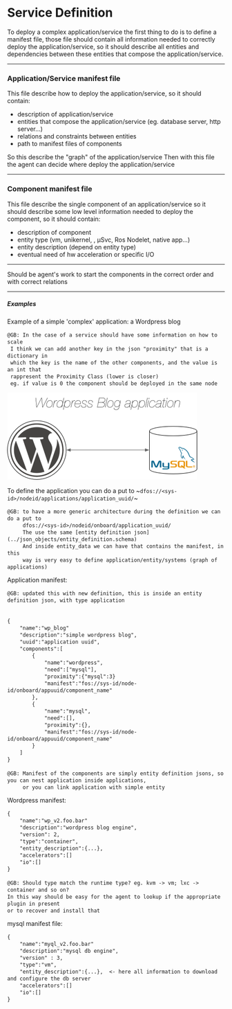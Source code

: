 # Service Definition

To deploy a complex application/service the first thing to do is to define a manifest file,
those file should contain all information needed to correctly deploy the application/service,
so it should describe all entities and dependencies between these entities that compose the application/service.

---

### Application/Service manifest file

This file describe how to deploy the application/service, so it should contain:

- description of application/service
- entities that compose the application/service (eg. database server, http server...)
- relations and constraints between entities
- path to manifest files of components


So this describe the "graph" of the application/service
Then with this file the agent can decide where deploy the application/service

---

### Component manifest file

This file describe the single component of an application/service so it should describe
some low level information needed to deploy the component, so it should contain:

- description of component
- entity type (vm, unikernel, , µSvc, Ros Nodelet, native app...)
- entity description (depend on entity type)
- eventual need of hw acceleration or specific I/O

---

Should be agent's work to start the components in the correct order and with correct relations


---

##### Examples

Example of a simple 'complex' application: a Wordpress blog

    @GB: In the case of a service should have some information on how to scale
     I think we can add another key in the json "proximity" that is a dictionary in
     which the key is the name of the other components, and the value is an int that 
     rappresent the Proximity Class (lower is closer)
     eg. if value is 0 the component should be deployed in the same node
     

![graph](../img/example_service.png)



To define the application you can do a put to ~`dfos://<sys-id>/nodeid/applications/application_uuid/`~


    @GB: to have a more generic architecture during the definition we can do a put to
         dfos://<sys-id>/nodeid/onboard/application_uuid/
         The use the same [entity definition json](../json_objects/entity_definition.schema)
         And inside entity_data we can have that contains the manifest, in this
         way is very easy to define application/entity/systems (graph of applications)

 
Application manifest:

    @GB: updated this with new definition, this is inside an entity definition json, with type application
    

    {
        "name":"wp_blog"
        "description":"simple wordpress blog",
        "uuid":"application uuid",
        "components":[
            {
                "name":"wordpress",
                "need":["mysql"],
                "proximity":{"mysql":3}
                "manifest":"fos://sys-id/node-id/onboard/appuuid/component_name"
            },
            {
                "name":"mysql",
                "need":[],
                "proximity":{},
                "manifest":"fos://sys-id/node-id/onboard/appuuid/component_name"
            }
        ]
    }

    @GB: Manifest of the components are simply entity definition jsons, so you can nest application inside applications,
         or you can link application with simple entity

Wordpress manifest:

    {
        "name":"wp_v2.foo.bar"
        "description":"wordpress blog engine",
        "version": 2,
        "type":"container",
        "entity_description":{...},
        "accelerators":[]
        "io":[]
    }

    @GB: Should type match the runtime type? eg. kvm -> vm; lxc -> container and so on?
    In this way should be easy for the agent to lookup if the appropriate plugin in present
    or to recover and install that

mysql manifest file:

    {
        "name":"myql_v2.foo.bar"
        "description":"mysql db engine",
        "version" : 3,
        "type":"vm",
        "entity_description":{...},  <- here all information to download and configure the db server
        "accelerators":[]
        "io":[]
    }
 